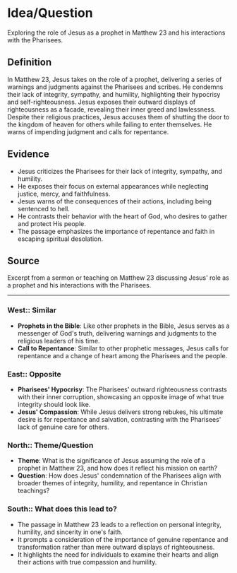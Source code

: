 # Idea/Question

Exploring the role of Jesus as a prophet in Matthew 23 and his interactions with the Pharisees.

## Definition

In Matthew 23, Jesus takes on the role of a prophet, delivering a series of warnings and judgments against the Pharisees and scribes. He condemns their lack of integrity, sympathy, and humility, highlighting their hypocrisy and self-righteousness. Jesus exposes their outward displays of righteousness as a facade, revealing their inner greed and lawlessness. Despite their religious practices, Jesus accuses them of shutting the door to the kingdom of heaven for others while failing to enter themselves. He warns of impending judgment and calls for repentance.

## Evidence

- Jesus criticizes the Pharisees for their lack of integrity, sympathy, and humility.
- He exposes their focus on external appearances while neglecting justice, mercy, and faithfulness.
- Jesus warns of the consequences of their actions, including being sentenced to hell.
- He contrasts their behavior with the heart of God, who desires to gather and protect His people.
- The passage emphasizes the importance of repentance and faith in escaping spiritual desolation.

## Source

Excerpt from a sermon or teaching on Matthew 23 discussing Jesus' role as a prophet and his interactions with the Pharisees.

___

### West:: Similar

- **Prophets in the Bible**: Like other prophets in the Bible, Jesus serves as a messenger of God's truth, delivering warnings and judgments to the religious leaders of his time.
- **Call to Repentance**: Similar to other prophetic messages, Jesus calls for repentance and a change of heart among the Pharisees and the people.

### East:: Opposite

- **Pharisees' Hypocrisy**: The Pharisees' outward righteousness contrasts with their inner corruption, showcasing an opposite image of what true integrity should look like.
- **Jesus' Compassion**: While Jesus delivers strong rebukes, his ultimate desire is for repentance and salvation, contrasting with the Pharisees' lack of genuine care for others.

### North:: Theme/Question

- **Theme**: What is the significance of Jesus assuming the role of a prophet in Matthew 23, and how does it reflect his mission on earth?
- **Question**: How does Jesus' condemnation of the Pharisees align with broader themes of integrity, humility, and repentance in Christian teachings?

### South:: What does this lead to?

- The passage in Matthew 23 leads to a reflection on personal integrity, humility, and sincerity in one's faith.
- It prompts a consideration of the importance of genuine repentance and transformation rather than mere outward displays of righteousness.
- It highlights the need for individuals to examine their hearts and align their actions with true compassion and humility.
